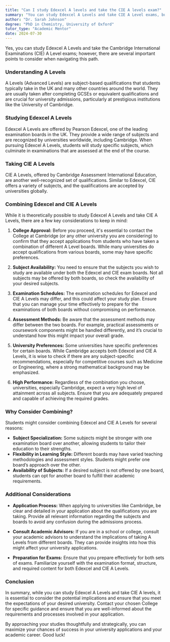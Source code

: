```yaml
---
title: "Can I study Edexcel A levels and take the CIE A levels exam?"
summary: "You can study Edexcel A Levels and take CIE A Level exams, but be aware of important considerations for your educational path."
author: "Dr. Sarah Johnson"
degree: "PhD in Chemistry, University of Oxford"
tutor_type: "Academic Mentor"
date: 2024-07-30
---
```


Yes, you can study Edexcel A Levels and take the Cambridge International Examinations (CIE) A Level exams; however, there are several important points to consider when navigating this path.

### Understanding A Levels

A Levels (Advanced Levels) are subject-based qualifications that students typically take in the UK and many other countries around the world. They are usually taken after completing GCSEs or equivalent qualifications and are crucial for university admissions, particularly at prestigious institutions like the University of Cambridge.

### Studying Edexcel A Levels

Edexcel A Levels are offered by Pearson Edexcel, one of the leading examination boards in the UK. They provide a wide range of subjects and are recognized by universities worldwide, including Cambridge. When pursuing Edexcel A Levels, students will study specific subjects, which culminate in examinations that are assessed at the end of the course.

### Taking CIE A Levels

CIE A Levels, offered by Cambridge Assessment International Education, are another well-recognized set of qualifications. Similar to Edexcel, CIE offers a variety of subjects, and the qualifications are accepted by universities globally. 

### Combining Edexcel and CIE A Levels

While it is theoretically possible to study Edexcel A Levels and take CIE A Levels, there are a few key considerations to keep in mind:

1. **College Approval:** Before you proceed, it's essential to contact the College at Cambridge (or any other university you are considering) to confirm that they accept applications from students who have taken a combination of different A Level boards. While many universities do accept qualifications from various boards, some may have specific preferences.

2. **Subject Availability:** You need to ensure that the subjects you wish to study are available under both the Edexcel and CIE exam boards. Not all subjects may be offered by both boards, so check the availability of your desired subjects.

3. **Examination Schedules:** The examination schedules for Edexcel and CIE A Levels may differ, and this could affect your study plan. Ensure that you can manage your time effectively to prepare for the examinations of both boards without compromising on performance.

4. **Assessment Methods:** Be aware that the assessment methods may differ between the two boards. For example, practical assessments or coursework components might be handled differently, and it’s crucial to understand how this might impact your overall grade.

5. **University Preferences:** Some universities have specific preferences for certain boards. While Cambridge accepts both Edexcel and CIE A Levels, it is wise to check if there are any subject-specific recommendations, especially for competitive courses such as Medicine or Engineering, where a strong mathematical background may be emphasized.

6. **High Performance:** Regardless of the combination you choose, universities, especially Cambridge, expect a very high level of attainment across all subjects. Ensure that you are adequately prepared and capable of achieving the required grades.

### Why Consider Combining?

Students might consider combining Edexcel and CIE A Levels for several reasons:

- **Subject Specialization:** Some subjects might be stronger with one examination board over another, allowing students to tailor their education to their strengths.
- **Flexibility in Learning Style:** Different boards may have varied teaching methodologies and assessment styles. Students might prefer one board’s approach over the other.
- **Availability of Subjects:** If a desired subject is not offered by one board, students can opt for another board to fulfill their academic requirements.

### Additional Considerations

- **Application Process:** When applying to universities like Cambridge, be clear and detailed in your application about the qualifications you are taking. Provide all relevant information regarding the subjects and boards to avoid any confusion during the admissions process.
  
- **Consult Academic Advisors:** If you are in a school or college, consult your academic advisors to understand the implications of taking A Levels from different boards. They can provide insights into how this might affect your university applications.

- **Preparation for Exams:** Ensure that you prepare effectively for both sets of exams. Familiarize yourself with the examination format, structure, and required content for both Edexcel and CIE A Levels. 

### Conclusion

In summary, while you can study Edexcel A Levels and take CIE A levels, it is essential to consider the potential implications and ensure that you meet the expectations of your desired university. Contact your chosen College for specific guidance and ensure that you are well-informed about the requirements and processes involved in your application. 

By approaching your studies thoughtfully and strategically, you can maximize your chances of success in your university applications and your academic career. Good luck!
    